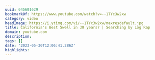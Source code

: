 ```yaml
---
uuid: 645601629
bookmarkOf: https://www.youtube.com/watch?v=--1TYc3w2xw
category: video
headImage: https://i.ytimg.com/vi/--1TYc3w2xw/maxresdefault.jpg
title: California's Best Swell in 30 years? | Searching by Log Rap
domain: youtube.com
description: 
tags: []
date: '2023-05-30T12:06:41.286Z'
highlights: 
---
```



